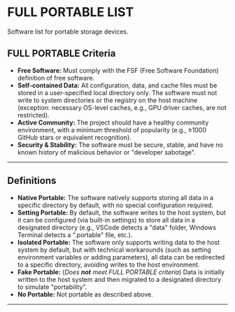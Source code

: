 # FULL PORTABLE LIST
Software list for portable storage devices.

## FULL PORTABLE Criteria

- **Free Software:** Must comply with the FSF (Free Software Foundation) definition of free software.
- **Self-contained Data:** All configuration, data, and cache files must be stored in a user-specified local directory only. The software must not write to system directories or the registry on the host machine (exception: necessary OS-level caches, e.g., GPU driver caches, are not restricted).
- **Active Community:** The project should have a healthy community environment, with a minimum threshold of popularity (e.g., ≥1000 GitHub stars or equivalent recognition).
- **Security & Stability:** The software must be secure, stable, and have no known history of malicious behavior or "developer sabotage".

---

## Definitions

- **Native Portable:** The software natively supports storing all data in a specific directory by default, with no special configuration required.
- **Setting Portable:** By default, the software writes to the host system, but it can be configured (via built-in settings) to store all data in a designated directory (e.g., VSCode detects a "data" folder, Windows Terminal detects a ".portable" file, etc.).
- **Isolated Portable:** The software only supports writing data to the host system by default, but with technical workarounds (such as setting environment variables or adding parameters), all data can be redirected to a specific directory, avoiding writes to the host environment.
- **Fake Portable:** (*Does **not** meet FULL PORTABLE criteria*) Data is initially written to the host system and then migrated to a designated directory to simulate "portability".
- **No Portable:** Not portable as described above.

---


